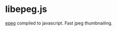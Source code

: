 libepeg.js
==========

[epeg](https://github.com/mattes/epeg) compiled to javascript. Fast jpeg thumbnailing.
